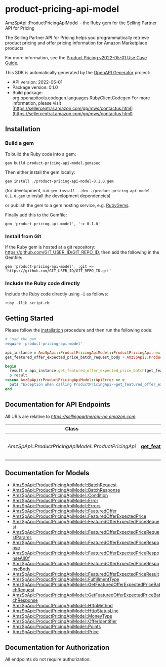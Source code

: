 # product-pricing-api-model

AmzSpApi::ProductPricingApiModel - the Ruby gem for the Selling Partner API for Pricing

The Selling Partner API for Pricing helps you programmatically retrieve product pricing and offer pricing information for Amazon Marketplace products.

For more information, see the [Product Pricing v2022-05-01 Use Case Guide](doc:product-pricing-api-v2022-05-01-use-case-guide).

This SDK is automatically generated by the [OpenAPI Generator](https://openapi-generator.tech) project:

- API version: 2022-05-01
- Package version: 0.1.0
- Build package: org.openapitools.codegen.languages.RubyClientCodegen
For more information, please visit [https://sellercentral.amazon.com/gp/mws/contactus.html](https://sellercentral.amazon.com/gp/mws/contactus.html)

## Installation

### Build a gem

To build the Ruby code into a gem:

```shell
gem build product-pricing-api-model.gemspec
```

Then either install the gem locally:

```shell
gem install ./product-pricing-api-model-0.1.0.gem
```

(for development, run `gem install --dev ./product-pricing-api-model-0.1.0.gem` to install the development dependencies)

or publish the gem to a gem hosting service, e.g. [RubyGems](https://rubygems.org/).

Finally add this to the Gemfile:

    gem 'product-pricing-api-model', '~> 0.1.0'

### Install from Git

If the Ruby gem is hosted at a git repository: https://github.com/GIT_USER_ID/GIT_REPO_ID, then add the following in the Gemfile:

    gem 'product-pricing-api-model', :git => 'https://github.com/GIT_USER_ID/GIT_REPO_ID.git'

### Include the Ruby code directly

Include the Ruby code directly using `-I` as follows:

```shell
ruby -Ilib script.rb
```

## Getting Started

Please follow the [installation](#installation) procedure and then run the following code:

```ruby
# Load the gem
require 'product-pricing-api-model'

api_instance = AmzSpApi::ProductPricingApiModel::ProductPricingApi.new
get_featured_offer_expected_price_batch_request_body = AmzSpApi::ProductPricingApiModel::GetFeaturedOfferExpectedPriceBatchRequest.new # GetFeaturedOfferExpectedPriceBatchRequest | 

begin
  result = api_instance.get_featured_offer_expected_price_batch(get_featured_offer_expected_price_batch_request_body)
  p result
rescue AmzSpApi::ProductPricingApiModel::ApiError => e
  puts "Exception when calling ProductPricingApi->get_featured_offer_expected_price_batch: #{e}"
end

```

## Documentation for API Endpoints

All URIs are relative to *https://sellingpartnerapi-na.amazon.com*

Class | Method | HTTP request | Description
------------ | ------------- | ------------- | -------------
*AmzSpApi::ProductPricingApiModel::ProductPricingApi* | [**get_featured_offer_expected_price_batch**](docs/ProductPricingApi.md#get_featured_offer_expected_price_batch) | **POST** /batches/products/pricing/2022-05-01/offer/featuredOfferExpectedPrice | 


## Documentation for Models

 - [AmzSpApi::ProductPricingApiModel::BatchRequest](docs/BatchRequest.md)
 - [AmzSpApi::ProductPricingApiModel::BatchResponse](docs/BatchResponse.md)
 - [AmzSpApi::ProductPricingApiModel::Condition](docs/Condition.md)
 - [AmzSpApi::ProductPricingApiModel::Error](docs/Error.md)
 - [AmzSpApi::ProductPricingApiModel::Errors](docs/Errors.md)
 - [AmzSpApi::ProductPricingApiModel::FeaturedOffer](docs/FeaturedOffer.md)
 - [AmzSpApi::ProductPricingApiModel::FeaturedOfferExpectedPrice](docs/FeaturedOfferExpectedPrice.md)
 - [AmzSpApi::ProductPricingApiModel::FeaturedOfferExpectedPriceRequest](docs/FeaturedOfferExpectedPriceRequest.md)
 - [AmzSpApi::ProductPricingApiModel::FeaturedOfferExpectedPriceRequestParams](docs/FeaturedOfferExpectedPriceRequestParams.md)
 - [AmzSpApi::ProductPricingApiModel::FeaturedOfferExpectedPriceResponse](docs/FeaturedOfferExpectedPriceResponse.md)
 - [AmzSpApi::ProductPricingApiModel::FeaturedOfferExpectedPriceResponseAllOf](docs/FeaturedOfferExpectedPriceResponseAllOf.md)
 - [AmzSpApi::ProductPricingApiModel::FeaturedOfferExpectedPriceResponseBody](docs/FeaturedOfferExpectedPriceResponseBody.md)
 - [AmzSpApi::ProductPricingApiModel::FeaturedOfferExpectedPriceResult](docs/FeaturedOfferExpectedPriceResult.md)
 - [AmzSpApi::ProductPricingApiModel::FulfillmentType](docs/FulfillmentType.md)
 - [AmzSpApi::ProductPricingApiModel::GetFeaturedOfferExpectedPriceBatchRequest](docs/GetFeaturedOfferExpectedPriceBatchRequest.md)
 - [AmzSpApi::ProductPricingApiModel::GetFeaturedOfferExpectedPriceBatchResponse](docs/GetFeaturedOfferExpectedPriceBatchResponse.md)
 - [AmzSpApi::ProductPricingApiModel::HttpMethod](docs/HttpMethod.md)
 - [AmzSpApi::ProductPricingApiModel::HttpStatusLine](docs/HttpStatusLine.md)
 - [AmzSpApi::ProductPricingApiModel::MoneyType](docs/MoneyType.md)
 - [AmzSpApi::ProductPricingApiModel::OfferIdentifier](docs/OfferIdentifier.md)
 - [AmzSpApi::ProductPricingApiModel::Points](docs/Points.md)
 - [AmzSpApi::ProductPricingApiModel::Price](docs/Price.md)


## Documentation for Authorization

 All endpoints do not require authorization.

